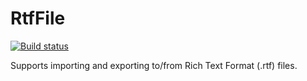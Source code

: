 RtfFile
====================

[![Build status](https://ci.appveyor.com/api/projects/status/3v3pkc75q74j64s2?svg=true)](https://ci.appveyor.com/project/NateShoffner/tabster-plugin-rtffile)

Supports importing and exporting to/from Rich Text Format (.rtf) files. 